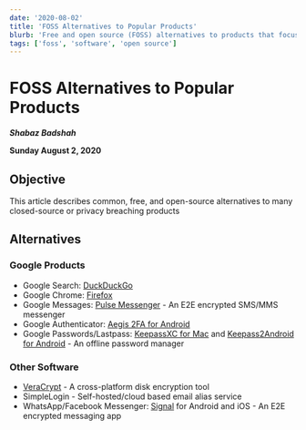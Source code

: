 ```yaml
---
date: '2020-08-02'
title: 'FOSS Alternatives to Popular Products'
blurb: 'Free and open source (FOSS) alternatives to products that focus on maintaining your privacy while providing similar functionality as their closed source counterparts'
tags: ['foss', 'software', 'open source']
---
```


# FOSS Alternatives to Popular Products

***Shabaz Badshah***

**Sunday August 2, 2020**



## Objective

This article describes common, free, and open-source alternatives to many closed-source or privacy breaching products



## Alternatives

### Google Products

- Google Search: [DuckDuckGo](https://duckduckgo.com/)
- Google Chrome: [Firefox](https://www.mozilla.org/en-US/firefox/new/)
- Google Messages: [Pulse Messenger](https://messenger.klinkerapps.com/) - An E2E encrypted SMS/MMS messenger
- Google Authenticator: [Aegis 2FA for Android](https://getaegis.app/)
- Google Passwords/Lastpass: [KeepassXC for Mac](https://keepassxc.org) and [Keepass2Android for Android](https://github.com/PhilippC/keepass2android) - An offline password manager

### Other Software

- [VeraCrypt](https://www.veracrypt.fr/code/VeraCrypt/) - A cross-platform disk encryption tool
- SimpleLogin - Self-hosted/cloud based email alias service
- WhatsApp/Facebook Messenger: [Signal](https://www.signal.org/) for Android and iOS - An E2E encrypted messaging app




